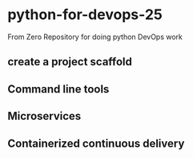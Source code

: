 # python-for-devops-25
From Zero Repository for doing python DevOps work


## create a project scaffold

## Command line tools

## Microservices

## Containerized continuous delivery

